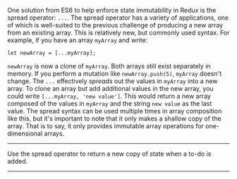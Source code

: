 <div class="challenge-instructions redux"><div><section id="description">
<p>One solution from ES6 to help enforce state immutability in Redux is the spread operator: <code>...</code>. The spread operator has a variety of applications, one of which is well-suited to the previous challenge of producing a new array from an existing array. This is relatively new, but commonly used syntax. For example, if you have an array <code>myArray</code> and write:</p>
<pre class="language-js"><code class="language-js"><span class="token keyword">let</span> newArray <span class="token operator">=</span> <span class="token punctuation">[</span><span class="token operator">...</span>myArray<span class="token punctuation">]</span><span class="token punctuation">;</span>
</code></pre>
<p><code>newArray</code> is now a clone of <code>myArray</code>. Both arrays still exist separately in memory. If you perform a mutation like <code>newArray.push(5)</code>, <code>myArray</code> doesn't change. The <code>...</code> effectively <em>spreads</em> out the values in <code>myArray</code> into a new array. To clone an array but add additional values in the new array, you could write <code>[...myArray, 'new value']</code>. This would return a new array composed of the values in <code>myArray</code> and the string <code>new value</code> as the last value. The spread syntax can be used multiple times in array composition like this, but it's important to note that it only makes a shallow copy of the array. That is to say, it only provides immutable array operations for one-dimensional arrays.</p>
</section></div><hr/><div><section id="instructions">
<p>Use the spread operator to return a new copy of state when a to-do is added.</p>
</section></div><hr/></div>